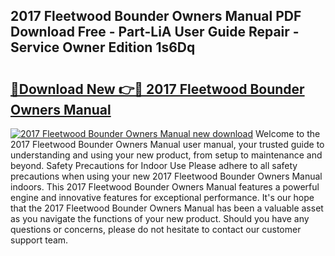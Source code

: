 ## 2017 Fleetwood Bounder Owners Manual PDF Download Free - Part-LiA User Guide Repair - Service Owner Edition 1s6Dq

# <h2><a href="http://bc5026.oget.top/?id=2017+Fleetwood+Bounder+Owners+Manual">🔗Download New 👉🔴 2017 Fleetwood Bounder Owners Manual</a></h2>

[![2017 Fleetwood Bounder Owners Manual new download](https://i.imgur.com/5g1atiW.png)](http://bc5026.oget.top/?id=2017+Fleetwood+Bounder+Owners+Manual)
Welcome to the 2017 Fleetwood Bounder Owners Manual user manual, your trusted guide to understanding and using your new product, from setup to maintenance and beyond. Safety Precautions for Indoor Use Please adhere to all safety precautions when using your new 2017 Fleetwood Bounder Owners Manual indoors. This 2017 Fleetwood Bounder Owners Manual features a powerful engine and innovative features for exceptional performance. It's our hope that the 2017 Fleetwood Bounder Owners Manual has been a valuable asset as you navigate the functions of your new product. Should you have any questions or concerns, please do not hesitate to contact our customer support team.
